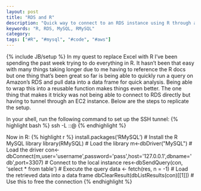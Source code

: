 ```yaml
---
layout: post
title: "RDS and R"
description: "Quick way to connect to an RDS instance using R through an SSH tunnel"
keywords: "R, RDS, MySQL, RMySQL"
category:
tags: ["#R", "#mysql", "#code", "#aws"]
---
```

{% include JB/setup %}
In my quest to replace Excel with R I’ve been spending the past week trying to do everything in R. It hasn’t been that easy with many things taking longer due to me having to reference the R docs but one thing that’s been great so far is being able to quickly run a query on Amazon’s RDS and pull data into a data frame for quick analysis. Being able to wrap this into a reusable function makes things even better. The one thing that makes it tricky was not being able to connect to RDS directly but having to tunnel through an EC2 instance. Below are the steps to replicate the setup.

In your shell, run the following command to set up the SSH tunnel:
{% highlight bash %}
ssh -L <local port>:<rds host>:<rds port><ec2 user>@<ec2 instance>
{% endhighlight %}

Now in R:
{% highlight r %}
install.packages(‘RMySQL’) # Install the R MySQL library
library(RMySQL) # Load the library
m<-dbDriver("MySQL") # Load the driver
con<-dbConnect(m,user='username',password='pass',host='127.0.0.1',dbname='db',port=3307) # Connect to the local instance
res<-dbSendQuery(con, 'select * from table') # Execute the query
data <- fetch(res, n = -1) # Load the retrieved data into a data frame
dbClearResult(dbListResults(con)[[1]]) # Use this to free the connection
{% endhighlight %}